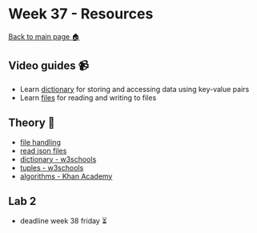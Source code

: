 # Week 37  - Resources

[Back to main page :house:](https://github.com/everyloop/Python-AI23)

## Video guides :video_camera:

- Learn [dictionary][dict_vid] for storing and accessing data using key-value pairs
- Learn [files][file_vid] for reading and writing to files

[file_vid]: https://www.youtube.com/watch?v=4mX0uPQFLDU
[dict_vid]: https://www.youtube.com/watch?v=XCcpzWs-CI4

[except_vid]: https://www.youtube.com/watch?v=nlCKrKGHSSk&t=1s

## Theory :book:

- [file handling][w3files]
- [read json files][jsonread]
- [dictionary - w3schools][w3dict]
- [tuples - w3schools][w3tup]
- [algorithms - Khan Academy][algos]

[jsonread]: https://www.freecodecamp.org/news/loading-a-json-file-in-python-how-to-read-and-parse-json/
[w3dict]: https://www.w3schools.com/python/python_dictionaries.asp
[w3tup]: https://www.w3schools.com/python/python_tuples.asp
[w3files]: https://www.w3schools.com/python/python_file_handling.asp
[w3except]: https://www.w3schools.com/python/python_try_except.asp
[algos]: https://www.khanacademy.org/computing/computer-science/algorithms/intro-to-algorithms/v/what-are-algorithms

## Lab 2
- deadline week 38 friday :hourglass_flowing_sand:
